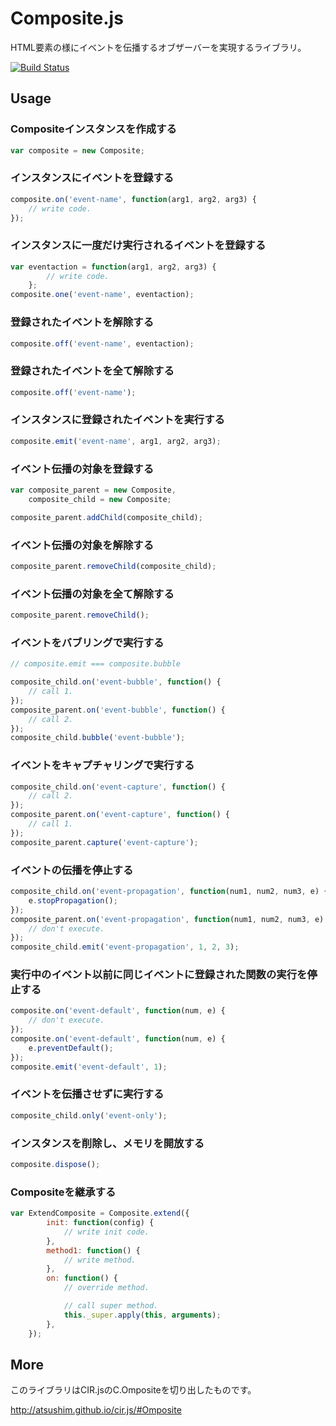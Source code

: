 # Composite.js
HTML要素の様にイベントを伝播するオブザーバーを実現するライブラリ。


[![Build Status](https://travis-ci.org/AtsushiM/Composite.js.png?branch=master)](https://travis-ci.org/AtsushiM/Composite.js)


## Usage
### Compositeインスタンスを作成する
```javascript
var composite = new Composite;
```

### インスタンスにイベントを登録する
```javascript
composite.on('event-name', function(arg1, arg2, arg3) {
    // write code.
});
```

### インスタンスに一度だけ実行されるイベントを登録する
```javascript
var eventaction = function(arg1, arg2, arg3) {
        // write code.
    };
composite.one('event-name', eventaction);
```

### 登録されたイベントを解除する
```javascript
composite.off('event-name', eventaction);
```

### 登録されたイベントを全て解除する
```javascript
composite.off('event-name');
```

### インスタンスに登録されたイベントを実行する
```javascript
composite.emit('event-name', arg1, arg2, arg3);
```

### イベント伝播の対象を登録する
```javascript
var composite_parent = new Composite,
    composite_child = new Composite;

composite_parent.addChild(composite_child);
```

### イベント伝播の対象を解除する
```javascript
composite_parent.removeChild(composite_child);
```

### イベント伝播の対象を全て解除する
```javascript
composite_parent.removeChild();
```

### イベントをバブリングで実行する
```javascript
// composite.emit === composite.bubble

composite_child.on('event-bubble', function() {
    // call 1.
});
composite_parent.on('event-bubble', function() {
    // call 2.
});
composite_child.bubble('event-bubble');
```

### イベントをキャプチャリングで実行する
```javascript
composite_child.on('event-capture', function() {
    // call 2.
});
composite_parent.on('event-capture', function() {
    // call 1.
});
composite_parent.capture('event-capture');
```

### イベントの伝播を停止する
```javascript
composite_child.on('event-propagation', function(num1, num2, num3, e) {
    e.stopPropagation();
});
composite_parent.on('event-propagation', function(num1, num2, num3, e) {
    // don't execute.
});
composite_child.emit('event-propagation', 1, 2, 3);
```

### 実行中のイベント以前に同じイベントに登録された関数の実行を停止する
```javascript
composite.on('event-default', function(num, e) {
    // don't execute.
});
composite.on('event-default', function(num, e) {
    e.preventDefault();
});
composite.emit('event-default', 1);
```

### イベントを伝播させずに実行する
```javascript
composite_child.only('event-only');
```

### インスタンスを削除し、メモリを開放する
```javascript
composite.dispose();
```

### Compositeを継承する
```javascript
var ExtendComposite = Composite.extend({
        init: function(config) {
            // write init code.
        },
        method1: function() {
            // write method.
        },
        on: function() {
            // override method.

            // call super method.
            this._super.apply(this, arguments);
        },
    });
```

## More
このライブラリはCIR.jsのC.Ompositeを切り出したものです。

http://atsushim.github.io/cir.js/#Omposite
